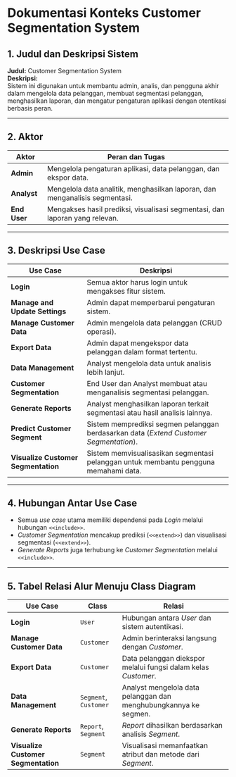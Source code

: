 # Dokumentasi Konteks Customer Segmentation System

## 1. Judul dan Deskripsi Sistem
**Judul:** Customer Segmentation System  
**Deskripsi:**  
Sistem ini digunakan untuk membantu admin, analis, dan pengguna akhir dalam mengelola data pelanggan, membuat segmentasi pelanggan, menghasilkan laporan, dan mengatur pengaturan aplikasi dengan otentikasi berbasis peran.

---

## 2. Aktor
| **Aktor**     | **Peran dan Tugas**                                                                 |
|---------------|-------------------------------------------------------------------------------------|
| **Admin**     | Mengelola pengaturan aplikasi, data pelanggan, dan ekspor data.                    |
| **Analyst**   | Mengelola data analitik, menghasilkan laporan, dan menganalisis segmentasi.        |
| **End User**  | Mengakses hasil prediksi, visualisasi segmentasi, dan laporan yang relevan.        |

---

## 3. Deskripsi Use Case
| **Use Case**                      | **Deskripsi**                                                                                     |
|-----------------------------------|-------------------------------------------------------------------------------------------------|
| **Login**                         | Semua aktor harus login untuk mengakses fitur sistem.                                            |
| **Manage and Update Settings**    | Admin dapat memperbarui pengaturan sistem.                                                      |
| **Manage Customer Data**          | Admin mengelola data pelanggan (CRUD operasi).                                                  |
| **Export Data**                   | Admin dapat mengekspor data pelanggan dalam format tertentu.                                     |
| **Data Management**               | Analyst mengelola data untuk analisis lebih lanjut.                                              |
| **Customer Segmentation**         | End User dan Analyst membuat atau menganalisis segmentasi pelanggan.                            |
| **Generate Reports**              | Analyst menghasilkan laporan terkait segmentasi atau hasil analisis lainnya.                   |
| **Predict Customer Segment**      | Sistem memprediksi segmen pelanggan berdasarkan data (*Extend Customer Segmentation*).          |
| **Visualize Customer Segmentation** | Sistem memvisualisasikan segmentasi pelanggan untuk membantu pengguna memahami data.            |

---

## 4. Hubungan Antar Use Case
- Semua *use case* utama memiliki dependensi pada *Login* melalui hubungan `<<include>>`.
- *Customer Segmentation* mencakup prediksi (`<<extend>>`) dan visualisasi segmentasi (`<<extend>>`).
- *Generate Reports* juga terhubung ke *Customer Segmentation* melalui `<<include>>`.

---

## 5. Tabel Relasi Alur Menuju Class Diagram

| **Use Case**                      | **Class**                      | **Relasi**                                                                                       |
|-----------------------------------|--------------------------------|-------------------------------------------------------------------------------------------------|
| **Login**                         | `User`                         | Hubungan antara *User* dan sistem autentikasi.                                                  |
| **Manage Customer Data**          | `Customer`                     | Admin berinteraksi langsung dengan *Customer*.                                                 |
| **Export Data**                   | `Customer`                     | Data pelanggan diekspor melalui fungsi dalam kelas *Customer*.                                  |
| **Data Management**               | `Segment`, `Customer`          | Analyst mengelola data pelanggan dan menghubungkannya ke segmen.                                |
| **Generate Reports**              | `Report`, `Segment`            | *Report* dihasilkan berdasarkan analisis *Segment*.                                             |
| **Visualize Customer Segmentation** | `Segment`                     | Visualisasi memanfaatkan atribut dan metode dari *Segment*.                                     |
